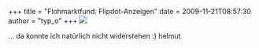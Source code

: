 +++
title = "Flohmarktfund: Flipdot-Anzeigen"
date = 2009-11-21T08:57:30
author = "typ_o"
+++
![](https://flipdot.org/blog/uploads/IMG_7226.jpg)  
  
... da konnte ich natürlich nicht widerstehen :) helmut
